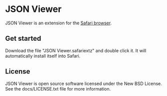 JSON Viewer
===========
JSON Viewer is an extension for the [Safari browser](http://www.apple.com/safari/ "Safari browser").

Get started
-----------
Download the file "JSON Viewer.safariextz" and double click it. It will automatically install itself into Safari.

License
-------
JSON Viewer is open source software licensed under the New BSD License. See the docs/LICENSE.txt file for more information.